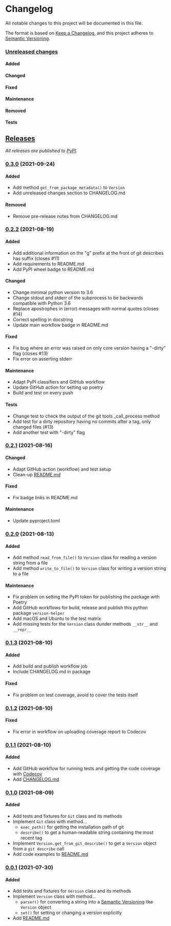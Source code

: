 # Changelog

All notable changes to this project will be documented in this file.

The format is based on [Keep a Changelog], and this project adheres to [Semantic Versioning].

### [Unreleased changes][unreleased]

#### Added
#### Changed
#### Fixed
#### Maintenance
#### Removed
#### Tests

## [Releases]

_All releases are published to [PyPI]._

### [0.3.0] (2021-09-24)

#### Added

- Add method `get_from_package_metadata()` to `Version` 
- Add unreleased changes section to CHANGELOG.md

#### Removed

- Remove pre-release notes from CHANGELOG.md

### [0.2.2] (2021-08-19)

#### Added

- Add additional information on the "g" prefix at the front of git describes has suffix (closes #11)
- Add requirements to README.md
- Add PyPI wheel badge to README.md

#### Changed

- Change minimal python version to 3.6
- Change stdout and stderr of the subprocess to be backwards compatible with Python 3.6
- Replace apostrophes in (error) messages with normal quotes (closes #14)
- Correct spelling in docstring
- Update main workflow badge in README.md

#### Fixed

- Fix bug where an error was raised on only core version having a "-dirty" flag (closes #13)
- Fix error on asserting stderr

#### Maintenance

- Adapt PyPI classifiers and GitHub workflow
- Update GitHub action for setting up poetry
- Build and test on every push

#### Tests

- Change test to check the output of the git tools _call_process method
- Add test for a dirty repository having no commits after a tag, only changed files (#13)
- Add another test with "-dirty" flag

### [0.2.1] (2021-08-16)

#### Changed

- Adapt GitHub action (workflow) and test setup
- Clean-up [README.md](README.md)

#### Fixed

- Fix badge links in README.md

#### Maintenance

- Update pyproject.toml

### [0.2.0] (2021-08-13)

#### Added

- Add method `read_from_file()` to `Version` class for reading a version string from a file
- Add method `write_to_file()` to `Version` class for writing a version string to a file

#### Maintenance

- Fix problem on setting the PyPI token for publishing the package with Poetry
- Add GitHub workflows for build, release and publish this python package `version-helper`
- Add macOS and Ubuntu to the test matrix
- Add missing tests for the `Version` class dunder methods `__str__` and `__repr__`

### [0.1.3] (2021-08-10)

#### Added

- Add build and publish workflow job
- Include CHANGELOG.md in package

#### Fixed

- Fix problem on test coverage, avoid to cover the tests itself

### [0.1.2] (2021-08-10)

#### Fixed

- Fix error in workflow on uploading coverage report to Codecov

### [0.1.1] (2021-08-10)

#### Added

- Add GitHub workflow for running tests and getting the code coverage with [Codecov](https://app.codecov.io/gh/dl6nm/version-helper)
- Add [CHANGELOG.md](CHANGELOG.md)

### [0.1.0] (2021-08-09)

#### Added

- Add tests and fixtures for `Git` class and its methods
- Implement `Git` class with method...
    - `exec_path()` for getting the installation path of git
    - `describe()` to get a human-readable string containing the most recent tag
- Implement `Version.get_from_git_describe()` to get a `Version` object from a `git describe` call
- Add code examples to [README.md](README.md)

### [0.0.1] (2021-07-30)

#### Added

- Add tests and fixtures for `Version` class and its methods
- Implement `Version` class with method...
    - `parser()` for converting a string into a [Semantic Versioning] like `Version` object
    - `set()` for setting or changing a version explicitly
- Add [README.md](README.md)



[unreleased]: https://github.com/dl6nm/version-helper/compare/main...dev
[0.3.0]: https://github.com/dl6nm/version-helper/compare/0.2.2...0.3.0
[0.2.2]: https://github.com/dl6nm/version-helper/compare/0.2.1...0.2.2
[0.2.1]: https://github.com/dl6nm/version-helper/compare/0.2.0...0.2.1
[0.2.0]: https://github.com/dl6nm/version-helper/compare/0.1.2...0.2.0
[0.1.3]: https://github.com/dl6nm/version-helper/compare/0.1.2...0.1.3
[0.1.2]: https://github.com/dl6nm/version-helper/compare/0.1.1...0.1.2
[0.1.1]: https://github.com/dl6nm/version-helper/compare/0.1.0...0.1.1
[0.1.0]: https://github.com/dl6nm/version-helper/compare/0.0.1...0.1.0
[0.0.1]: https://github.com/dl6nm/version-helper/releases/tag/0.0.1

[releases]: https://github.com/dl6nm/version-helper/releases
[pypi]: https://pypi.org/project/version-helper/

[Keep a Changelog]: https://keepachangelog.com/en/1.0.0/
[Semantic Versioning]: https://semver.org/spec/v2.0.0.html
